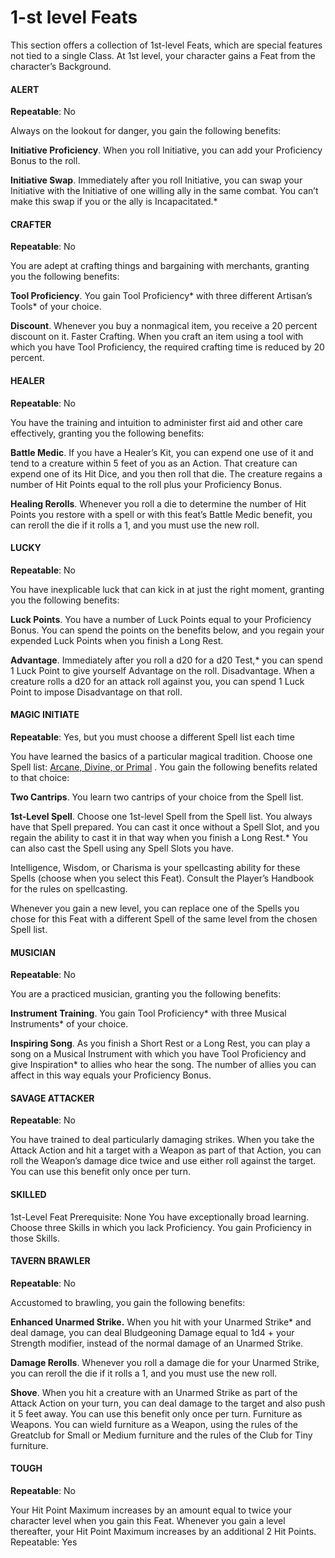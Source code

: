 # 1-st level Feats
This section offers a collection of 1st-level Feats,
which are special features not tied to a single
Class. At 1st level, your character gains a Feat
from the character’s Background.





#### ALERT
**Repeatable**: No

Always on the lookout for danger, you gain the
following benefits:

**Initiative Proficiency**. When you roll Initiative,
you can add your Proficiency Bonus to the
roll.

**Initiative Swap**. Immediately after you roll
Initiative, you can swap your Initiative with
the Initiative of one willing ally in the same
combat. You can’t make this swap if you or the
ally is Incapacitated.*

#### CRAFTER
**Repeatable**: No

You are adept at crafting things and bargaining
with merchants, granting you the following
benefits:

**Tool Proficiency**. You gain Tool Proficiency*
with three different Artisan’s Tools* of your
choice.

**Discount**. Whenever you buy a nonmagical
item, you receive a 20 percent discount on it.
Faster Crafting. When you craft an item using a
tool with which you have Tool Proficiency, the
required crafting time is reduced by 20
percent.

#### HEALER
**Repeatable**: No

You have the training and intuition to
administer first aid and other care effectively,
granting you the following benefits:

**Battle Medic**. If you have a Healer’s Kit, you can
expend one use of it and tend to a creature
within 5 feet of you as an Action. That
creature can expend one of its Hit Dice, and
you then roll that die. The creature regains a
number of Hit Points equal to the roll plus
your Proficiency Bonus.

**Healing Rerolls**. Whenever you roll a die to
determine the number of Hit Points you
restore with a spell or with this feat’s Battle
Medic benefit, you can reroll the die if it rolls
a 1, and you must use the new roll.

#### LUCKY
**Repeatable**: No

You have inexplicable luck that can kick in at
just the right moment, granting you the
following benefits:

**Luck Points**. You have a number of Luck Points
equal to your Proficiency Bonus. You can
spend the points on the benefits below, and
you regain your expended Luck Points when
you finish a Long Rest.

**Advantage**. Immediately after you roll a d20 for
a d20 Test,* you can spend 1 Luck Point to
give yourself Advantage on the roll.
Disadvantage. When a creature rolls a d20 for
an attack roll against you, you can spend 1
Luck Point to impose Disadvantage on that
roll.

#### MAGIC INITIATE
**Repeatable**: Yes, but you must choose a different Spell list each time

You have learned the basics of a particular
magical tradition. Choose one Spell list:
[Arcane, Divine, or Primal](spelllist "spelllist")
. You gain the following
benefits related to that choice:

**Two Cantrips**. You learn two cantrips of your
choice from the Spell list.

**1st-Level Spell**. Choose one 1st-level Spell from
the Spell list. You always have that Spell
prepared. You can cast it once without a Spell
Slot, and you regain the ability to cast it in
that way when you finish a Long Rest.* You
can also cast the Spell using any Spell Slots
you have.

Intelligence, Wisdom, or Charisma is your
spellcasting ability for these Spells (choose
when you select this Feat). Consult the Player’s
Handbook for the rules on spellcasting.

Whenever you gain a new level, you can
replace one of the Spells you chose for this Feat
with a different Spell of the same level from the
chosen Spell list.

#### MUSICIAN
**Repeatable**: No

You are a practiced musician, granting you the
following benefits:

**Instrument Training**. You gain Tool
Proficiency* with three Musical Instruments*
of your choice.

**Inspiring Song**. As you finish a Short Rest or a
Long Rest, you can play a song on a Musical
Instrument with which you have Tool
Proficiency and give Inspiration* to allies who
hear the song. The number of allies you can
affect in this way equals your Proficiency
Bonus.

#### SAVAGE ATTACKER
**Repeatable**: No

You have trained to deal particularly damaging
strikes. When you take the Attack Action and hit
a target with a Weapon as part of that Action,
you can roll the Weapon’s damage dice twice
and use either roll against the target. You can
use this benefit only once per turn.

#### SKILLED
1st-Level Feat
Prerequisite: None
You have exceptionally broad learning. Choose
three Skills in which you lack Proficiency. You
gain Proficiency in those Skills.

#### TAVERN BRAWLER
**Repeatable**: No

Accustomed to brawling, you gain the following
benefits:

**Enhanced Unarmed Strike.** When you hit with
your Unarmed Strike* and deal damage, you
can deal Bludgeoning Damage equal to 1d4 +
your Strength modifier, instead of the normal
damage of an Unarmed Strike.

**Damage Rerolls**. Whenever you roll a damage
die for your Unarmed Strike, you can reroll
the die if it rolls a 1, and you must use the new
roll.

**Shove**. When you hit a creature with an
Unarmed Strike as part of the Attack Action
on your turn, you can deal damage to the
target and also push it 5 feet away. You can
use this benefit only once per turn.
Furniture as Weapons. You can wield
furniture as a Weapon, using the rules of the
Greatclub for Small or Medium furniture and
the rules of the Club for Tiny furniture.

#### TOUGH
**Repeatable**: No

Your Hit Point Maximum increases by an
amount equal to twice your character level
when you gain this Feat. Whenever you gain a
level thereafter, your Hit Point Maximum
increases by an additional 2 Hit Points.
Repeatable: Yes
